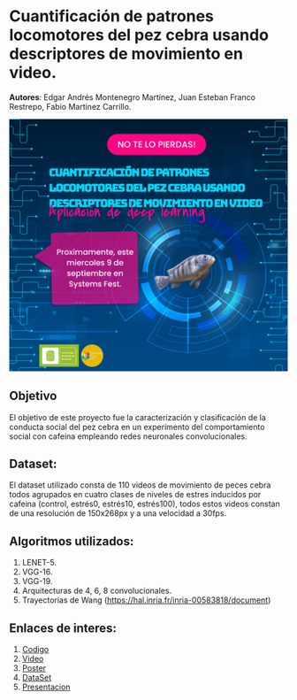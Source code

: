 # Cuantificación de patrones locomotores del pez cebra usando descriptores de movimiento en video.

**Autores**: Edgar Andrés Montenegro Martínez, Juan Esteban Franco Restrepo, Fabio Martinez Carrillo.

![Texto alternativo](img/BannerFinalZebrafish.png)

## Objetivo
El objetivo de este proyecto fue la caracterización y clasificación de la conducta social del pez cebra en un experimento del comportamiento social con 
cafeína empleando redes neuronales convolucionales.

## Dataset:
El dataset utilizado consta de 110 videos de movimiento de peces cebra todos agrupados en cuatro clases de niveles de estres inducidos por 
cafeina (control, estrés0, estrés10, estrés100), todos estos videos constan de una resolución de 150x268px y a una velocidad a 30fps.

## Algoritmos utilizados:

1. LENET-5.
2. VGG-16.
3. VGG-19.
4. Arquitecturas de 4, 6, 8 convolucionales.
5. Trayectorias de Wang (https://hal.inria.fr/inria-00583818/document)

## Enlaces de interes:

1. [Codigo](https://github.com/EdgarAndresMontenegro/Zebrafish_Behaver_Net/tree/master/Codigo)
2. [Video](https://github.com/EdgarAndresMontenegro/Zebrafish_Behaver_Net/blob/master/Video_Descripcion.mp4)
3. [Poster](https://github.com/EdgarAndresMontenegro/Zebrafish_Behaver_Net/blob/master/PosterSystemsFestZebrafish.pdf)
4. [DataSet](https://github.com/EdgarAndresMontenegro/Zebrafish_Behaver_Net/tree/master/zebrafish)
5. [Presentacion](https://github.com/EdgarAndresMontenegro/Zebrafish_Behaver_Net/blob/master/ZebrafishPresentation_IA.pdf)
